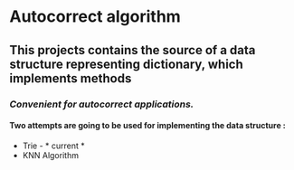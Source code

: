 # Autocorrect algorithm

## This projects contains the source of a data structure representing dictionary, which implements methods
### *Convenient for autocorrect applications.*

#### Two attempts are going to be used for implementing the data structure :

  * Trie - * current *
  * KNN Algorithm

